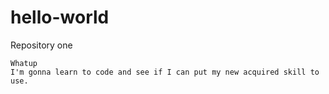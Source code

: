 # hello-world
Repository one

    Whatup
    I'm gonna learn to code and see if I can put my new acquired skill to use.
